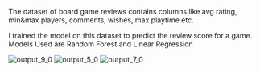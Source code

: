 The dataset of board game reviews contains columns like avg rating, min&max players, comments, wishes, max playtime etc.

I trained the model on this dataset to predict the review score for a game.
Models Used are Random Forest and Linear Regression

![output_9_0](https://user-images.githubusercontent.com/4441068/47595440-dd404300-d999-11e8-906c-0fa82c54870e.png)
![output_5_0](https://user-images.githubusercontent.com/4441068/47595444-e204f700-d999-11e8-8ceb-3555a14ae194.png)
![output_7_0](https://user-images.githubusercontent.com/4441068/47595445-e204f700-d999-11e8-872c-546d0577028e.png)
